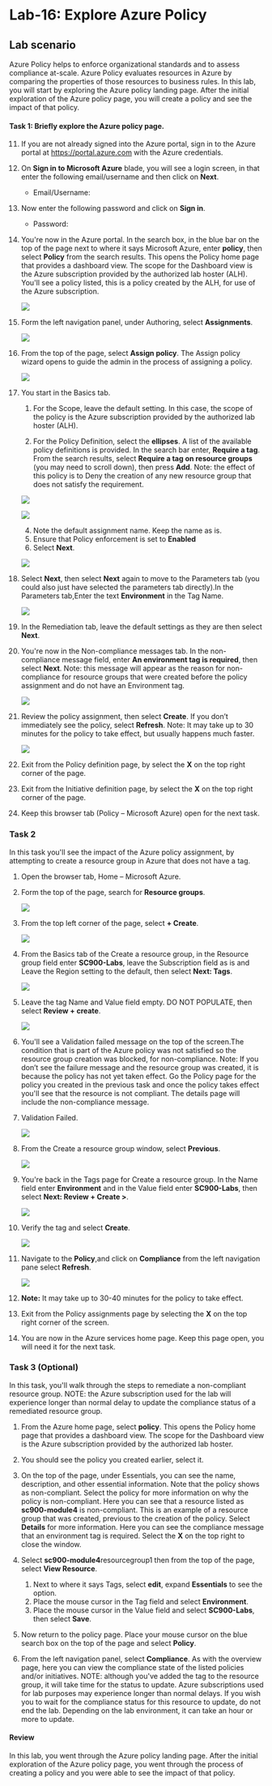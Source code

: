 # Lab-16: Explore Azure Policy

## Lab scenario
Azure Policy helps to enforce organizational standards and to assess compliance at-scale. Azure Policy evaluates resources in Azure by comparing the properties of those resources to business rules. In this lab, you will start by exploring the Azure policy landing page. After the initial exploration of the Azure policy page, you will create a policy and see the impact of that policy.

#### Task 1: Briefly explore the Azure policy page.

11. If you are not already signed into the Azure portal, sign in to the Azure portal at https://portal.azure.com with the Azure credentials.

1. On **Sign in to Microsoft Azure** blade, you will see a login screen, in that enter the following email/username and then click on **Next**. 
   * Email/Username: <inject key="AzureAdUserEmail"></inject>

1. Now enter the following password and click on **Sign in**.
   * Password: <inject key="AzureAdUserPassword"></inject>

1.  You're now in the Azure portal.  In the search box, in the blue bar on the top of the page next to where it says Microsoft Azure, enter **policy**, then select **Policy** from the search results. This opens the Policy home page that provides a dashboard view.  The scope for the Dashboard view is the Azure subscription provided by the authorized lab hoster (ALH). You'll see a policy listed, this is a policy created by the ALH, for use of the Azure subscription.

    ![](../Images/sc-900-lab16-1-3.png)
    
1. Form the left navigation panel, under Authoring, select **Assignments**.

    ![](../Images/sc-900-lab16-1-4.png)
    
1. From the top of the page, select **Assign policy**. The Assign policy wizard opens to guide the admin in the process of assigning a policy.

    ![](../Images/sc-900-lab16-1-05.png)
  
1. You start in the Basics tab.
    1. For the Scope, leave the default setting. In this case, the scope of the policy is the Azure subscription provided by the authorized lab hoster (ALH).
    
    1. For the Policy Definition, select the **ellipses**.  A list of the available policy definitions is provided.  In the search bar enter, **Require a tag**. From the search results, select **Require a tag on resource groups** (you may need to scroll down), then press **Add**.  Note: the effect of this policy is to Deny the creation of any new resource group that does not satisfy the requirement. 

     ![](../Images/sc-900-lab16-1-6-02.png)
     
     ![](../Images/sc-900-lab16-1-6-3.png)

    4. Note the default assignment name.  Keep the name as is.
    5. Ensure that Policy enforcement is set to **Enabled**
    6.  Select **Next**. 
   
     ![](../Images/sc-900-lab16-1-6-4.png)   

1. Select **Next**, then select **Next** again to move to the Parameters tab (you could also just have selected the parameters tab directly).In the Parameters tab,Enter the text **Environment** in the Tag Name.

      ![](../Images/sc-900-lab16-1-8.png)  
      
1. In the Remediation tab, leave the default settings as they are then select **Next**.
    
1. You're now in the Non-compliance messages tab.  In the non-compliance message field, enter **An environment tag is required**, then select **Next**. Note: this message will appear as the reason for non-compliance for resource groups that were created before the policy assignment and do not have an Environment tag.

      ![](../Images/sc-900-lab16-1-010.png)  
      
1. Review the policy assignment, then select **Create**.  If you don’t immediately see the policy, select **Refresh**. Note: It may take up to 30 minutes for the policy to take effect, but usually happens much faster.

      ![](../Images/sc-900-lab16-1-11.png)      

1. Exit from the Policy definition page, by select the **X** on the top right corner of the page.

1. Exit from the Initiative definition page, by select the **X** on the top right corner of the page.

1. Keep this browser tab (Policy – Microsoft Azure) open for the next task.

### Task 2

In this task you'll see the impact of the Azure policy assignment, by attempting to create a resource group in Azure that does not have a tag.

1. Open the browser tab, Home – Microsoft Azure.

1. Form the top of the page, search for **Resource groups**.

     ![](../Images/sc-900-lab16-T2-1.png)   

1. From the top left corner of the page, select **+ Create**.

     ![](../Images/sc-900-lab16-T2-2.png)    

1. From the Basics tab of the Create a resource group, in the Resource group field enter **SC900-Labs**, leave the Subscription field as is and Leave the Region setting to the default, then select **Next: Tags**.

     ![](../Images/sc-900-lab16-T2-3.png)  

1. Leave the tag Name and Value field empty.  DO NOT POPULATE, then select **Review + create**.

     ![](../Images/sc-900-lab16-T2-04.png) 

1. You'll see a Validation failed message on the top of the screen.The condition that is part of the Azure policy was not satisfied so the resource group creation was blocked, for non-compliance. Note: If you don’t see the failure message and the resource group was created, it is because the policy has not yet taken effect.  Go the Policy page for the policy you created in the previous task and once the policy takes effect you'll see that the resource is not compliant.  The details page will include the non-compliance message.

1. Validation Failed.

    ![](../Images/sc-900-lab16-T2-4.png)
    
1. From the Create a resource group window, select **Previous**.

    ![](../Images/sc-900-lab16-T2-08.png)

1. You're back in the Tags page for Create a resource group.  In the Name field enter **Environment** and in the Value field enter **SC900-Labs**, then select **Next: Review + Create >**.

    ![](../Images/sc-900-lab16-T2-5.png)
    
1. Verify the tag and select **Create**.

     ![](../Images/sc-900-lab16-T2-6.png)  
     
 1. Navigate to the **Policy**,and click on **Compliance** from the left navigation pane select **Refresh**.

    ![](../Images/lab16-1-1.png)
    
1. **Note:** It may take up to 30-40 minutes for the policy to take effect.

1. Exit from the Policy assignments page by selecting the **X** on the top right corner of the screen.

1. You are now in the Azure services home page.  Keep this page open, you will need it for the next task.
 
 
### Task 3 (Optional)

In this task, you'll walk through the steps to remediate a non-compliant resource group. NOTE: the Azure subscription used for the lab will experience longer than normal delay to update the compliance status of a remediated resource group.

1. From the Azure home page, select **policy**. This opens the Policy home page that provides a dashboard view.  The scope for the Dashboard view is the Azure subscription provided by the authorized lab hoster.  

1. You should see the policy you created earlier, select it.

1. On the top of the page, under Essentials, you can see the name, description, and other essential information.  Note that the policy shows as non-compliant.  Select the policy for more information on why the policy is non-compliant. Here you can see that a resource listed as **sc900-module4** is non-compliant.  This is an example of a resource group that was created, previous to the creation of the policy. Select **Details** for more information.  Here you can see the compliance message that an environment tag is required.  Select the **X** on the top right to close the window.

1. Select **sc900-module4**resourcegroup1 then from the top of the page, select **View Resource**.
    1. Next to where it says Tags, select **edit**, expand **Essentials** to see the option.
    1. Place the mouse cursor in the Tag field and select **Environment**.
    1. Place the mouse cursor in the Value field and select **SC900-Labs**, then select **Save**.

1. Now return to the policy page.  Place your mouse cursor on the blue search box on the top of the page and select **Policy**.

1. From the left navigation panel, select **Compliance**.  As with the overview page, here you can view the compliance state of the listed policies and/or initiatives.  NOTE: although you've added the tag to the resource group, it will take time for the status to update.  Azure subscriptions used for lab purposes may experience longer than normal delays. If you wish you to wait for the compliance status for this resource to update, do not end the lab. Depending on the lab environment, it can take an hour or more to update.  

#### Review

In this lab, you went through the Azure policy landing page. After the initial exploration of the Azure policy page, you went through the process of creating a policy and you were able to see the impact of that policy.
